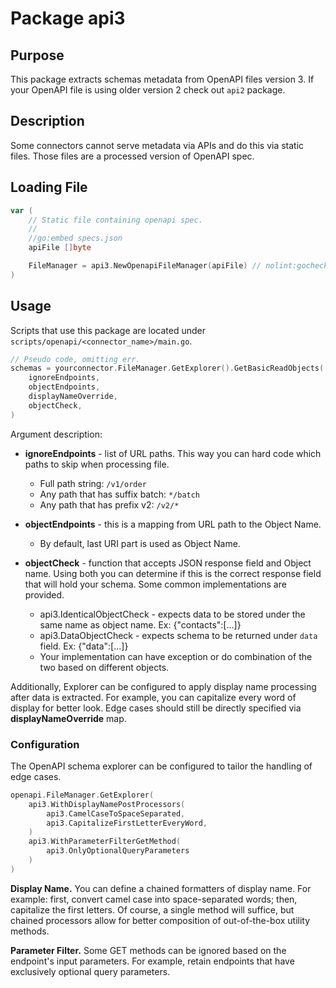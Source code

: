 # Package api3

## Purpose
This package extracts schemas metadata from OpenAPI files version 3.
If your OpenAPI file is using older version 2 check out `api2` package.

## Description
Some connectors cannot serve metadata via APIs and do this via static files.
Those files are a processed version of OpenAPI spec. 

## Loading File

```go
var (
    // Static file containing openapi spec.
    //
    //go:embed specs.json
    apiFile []byte

	FileManager = api3.NewOpenapiFileManager(apiFile) // nolint:gochecknoglobals
)
```

## Usage
Scripts that use this package are located under `scripts/openapi/<connector_name>/main.go`.

```go
// Pseudo code, omitting err.
schemas = yourconnector.FileManager.GetExplorer().GetBasicReadObjects(
    ignoreEndpoints,
    objectEndpoints,
    displayNameOverride,
    objectCheck,
)
```

Argument description:

* **ignoreEndpoints** - list of URL paths. This way you can hard code which paths to skip when processing file.
  * Full path string: `/v1/order`
  * Any path that has suffix batch: `*/batch`
  * Any path that has prefix v2: `/v2/*`


* **objectEndpoints** - this is a mapping from URL path to the Object Name. 
  * By default, last URI part is used as Object Name.


* **objectCheck** - function that accepts JSON response field and Object name. Using both you can determine 
if this is the correct response field that will hold your schema. Some common implementations are provided.
  * api3.IdenticalObjectCheck - expects data to be stored under the same name as object name. Ex: {"contacts":[...]}
  * api3.DataObjectCheck - expects schema to be returned under `data` field. Ex: {"data":[...]}
  * Your implementation can have exception or do combination of the two based on different objects.

Additionally, Explorer can be configured to apply display name processing after data is extracted. For example, you can capitalize every word of display for better look.
Edge cases should still be directly specified via **displayNameOverride** map.


### Configuration

The OpenAPI schema explorer can be configured to tailor the handling of edge cases. 
```go
openapi.FileManager.GetExplorer(
    api3.WithDisplayNamePostProcessors(
        api3.CamelCaseToSpaceSeparated,
        api3.CapitalizeFirstLetterEveryWord,
    )
    api3.WithParameterFilterGetMethod(
        api3.OnlyOptionalQueryParameters        		
    )
)
```
**Display Name.**
You can define a chained formatters of display name. For example: 
first, convert camel case into space-separated words; then, capitalize the first letters.
Of course, a single method will suffice, but chained processors allow for better composition of out-of-the-box utility methods.

**Parameter Filter.**
Some GET methods can be ignored based on the endpoint's input parameters. For example, retain endpoints that have exclusively optional query parameters.
